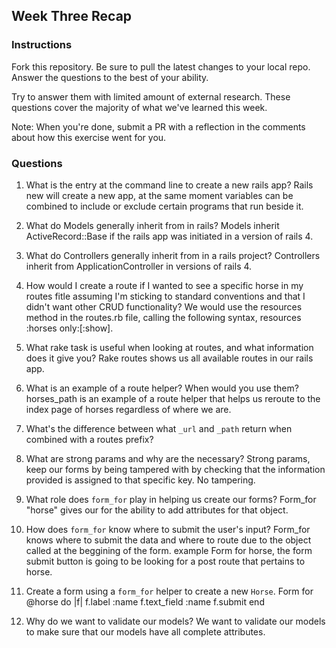 ## Week Three Recap

### Instructions
Fork this repository. Be sure to pull the latest changes to your local repo. Answer the questions to the best of your ability.

Try to answer them with limited amount of external research. These questions cover the majority of what we've learned this week.

Note: When you're done, submit a PR with a reflection in the comments about how this exercise went for you.

### Questions

1. What is the entry at the command line to create a new rails app?
  Rails new will create a new app, at the same moment variables can be combined to include or exclude certain programs that run beside it.

2. What do Models generally inherit from in rails?
Models inherit ActiveRecord::Base if the rails app was initiated in a version of rails 4.

3. What do Controllers generally inherit from in a rails project?
Controllers inherit from ApplicationController in versions of rails 4.

4. How would I create a route if I wanted to see a specific horse in my routes fitle assuming I'm sticking to standard conventions and that I didn't want other CRUD functionality?
We would use the resources method in the routes.rb file, calling the following syntax, resources :horses only:[:show].

5. What rake task is useful when looking at routes, and what information does it give you?
Rake routes shows us all available routes in our rails app.

6. What is an example of a route helper? When would you use them?
horses_path is an example of a route helper that helps us reroute to the index page of horses regardless of where we are.

7. What's the difference between what `_url` and `_path` return when combined with a routes prefix?


8. What are strong params and why are the necessary?
Strong params, keep our forms by being tampered with by checking that the information provided is assigned to that specific key. No tampering.

9. What role does `form_for` play in helping us create our forms?
Form_for "horse" gives our for the ability to add attributes for that object.

10. How does `form_for` know where to submit the user's input?
Form_for knows where to submit the data and where to route due to the object called at the beggining of the form. example Form for horse, the form submit button is going to be looking for a post route that pertains to horse.

11. Create a form using a `form_for` helper to create a new `Horse`. 
Form for @horse do |f|
f.label :name
f.text_field :name
f.submit
end


12. Why do we want to validate our models?
We want to validate our models to make sure that our models have all complete attributes. 
